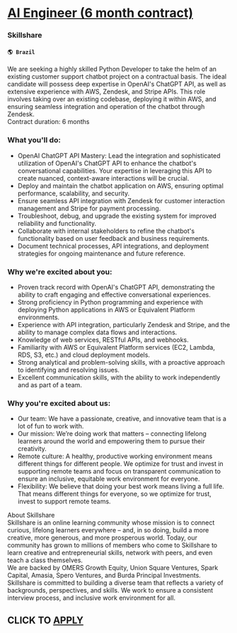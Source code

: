 # [AI Engineer (6 month contract)](https://www.remotewlb.com/apply/ai-engineer-6-month-contract-83399)  
### Skillshare  
#### `🌎 Brazil`  
We are seeking a highly skilled Python Developer to take the helm of an existing customer support chatbot project on a contractual basis. The ideal candidate will possess deep expertise in OpenAI's ChatGPT API, as well as extensive experience with AWS, Zendesk, and Stripe APIs. This role involves taking over an existing codebase, deploying it within AWS, and ensuring seamless integration and operation of the chatbot through Zendesk.  
Contract duration: 6 months

### What you'll do:

  * OpenAI ChatGPT API Mastery: Lead the integration and sophisticated utilization of OpenAI's ChatGPT API to enhance the chatbot's conversational capabilities. Your expertise in leveraging this API to create nuanced, context-aware interactions will be crucial.
  * Deploy and maintain the chatbot application on AWS, ensuring optimal performance, scalability, and security.
  * Ensure seamless API integration with Zendesk for customer interaction management and Stripe for payment processing.
  * Troubleshoot, debug, and upgrade the existing system for improved reliability and functionality.
  * Collaborate with internal stakeholders to refine the chatbot's functionality based on user feedback and business requirements.
  * Document technical processes, API integrations, and deployment strategies for ongoing maintenance and future reference.

### Why we're excited about you:

  * Proven track record with OpenAI's ChatGPT API, demonstrating the ability to craft engaging and effective conversational experiences.
  * Strong proficiency in Python programming and experience with deploying Python applications in AWS or Equivalent Platform environments.
  * Experience with API integration, particularly Zendesk and Stripe, and the ability to manage complex data flows and interactions.
  * Knowledge of web services, RESTful APIs, and webhooks.
  * Familiarity with AWS or Equivalent Platform services (EC2, Lambda, RDS, S3, etc.) and cloud deployment models.
  * Strong analytical and problem-solving skills, with a proactive approach to identifying and resolving issues.
  * Excellent communication skills, with the ability to work independently and as part of a team.

### Why you're excited about us:

  * Our team: We have a passionate, creative, and innovative team that is a lot of fun to work with.
  * Our mission: We’re doing work that matters – connecting lifelong learners around the world and empowering them to pursue their creativity.
  * Remote culture: A healthy, productive working environment means different things for different people. We optimize for trust and invest in supporting remote teams and focus on transparent communication to ensure an inclusive, equitable work environment for everyone.
  * Flexibility: We believe that doing your best work means living a full life. That means different things for everyone, so we optimize for trust, invest to support remote teams.

About Skillshare  
Skillshare is an online learning community whose mission is to connect curious, lifelong learners everywhere – and, in so doing, build a more creative, more generous, and more prosperous world. Today, our community has grown to millions of members who come to Skillshare to learn creative and entrepreneurial skills, network with peers, and even teach a class themselves.  
We are backed by OMERS Growth Equity, Union Square Ventures, Spark Capital, Amasia, Spero Ventures, and Burda Principal Investments. Skillshare is committed to building a diverse team that reflects a variety of backgrounds, perspectives, and skills. We work to ensure a consistent interview process, and inclusive work environment for all.  
## CLICK TO [APPLY](https://www.remotewlb.com/apply/ai-engineer-6-month-contract-83399)

